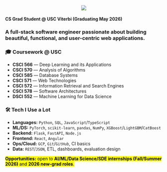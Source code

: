 <h1 align="center">
    <img src="https://readme-typing-svg.herokuapp.com/?font=Inter&size=48&center=true&vCenter=true&width=500&height=70&color=4493F8&duration=4000&lines=Hi+There!+👋;+I'm+Apurva+Korni!;" />
</h1>
<p><strong>CS Grad Student @ USC Viterbi (Graduating May 2026)</strong></p>

### A full-stack software engineer passionate about building beautiful, functional, and user-centric web applications.

<h3><strong>🎓 Coursework @ USC</strong></h3>
<ul>
  <li><strong>CSCI 566</strong> — Deep Learning and its Applications</li>
  <li><strong>CSCI 570</strong> — Analysis of Algorithms</li>
  <li><strong>CSCI 585</strong> — Database Systems</li>
  <li><strong>CSCI 571</strong> — Web Technologies</li>
  <li><strong>CSCI 572</strong> — Information Retrieval and Search Engines</li>
  <li><strong>CSCI 578</strong> — Software Architectures</li>
  <li><strong>DSCI 552</strong> — Machine Learning for Data Science</li>
</ul>

<h3><strong>🛠️ Tech I Use a Lot</strong></h3>
<ul>
  <li><strong>Languages:</strong> <code>Python</code>, <code>SQL</code>, <code>JavaScript</code>/<code>TypeScript</code></li>
  <li><strong>ML/DS:</strong> <code>PyTorch</code>, <code>scikit-learn</code>, <code>pandas</code>, <code>NumPy</code>, <code>XGBoost</code>/<code>LightGBM</code>/<code>CatBoost</code></li>
  <li><strong>Backend:</strong> <code>Flask</code>, <code>FastAPI</code>, <code>Node.js</code></li>
  <li><strong>Frontend:</strong> <code>React</code>, <code>Angular</code></li>
  <li><strong>Ops/Cloud:</strong> <code>GCP</code>, <code>Git</code>/<code>GitHub</code>, CI basics</li>
  <li><strong>Data:</strong> <code>REST</code>/<code>JSON</code>, ETL, dashboards, evaluation design</li>
</ul>

<p><mark><strong>Opportunities:</strong> open to <strong>AI/ML/Data Science/SDE internships (Fall/Summer 2026)</strong> and <strong>2026 new-grad roles</strong>.</mark></p>
